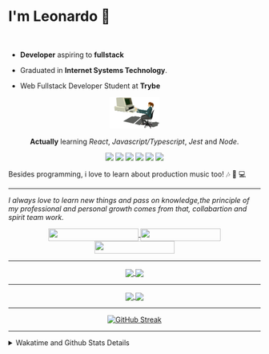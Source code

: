 # I'm Leonardo 🌈
<p align="center">
<img src="https://upload.wikimedia.org/wikipedia/en/thumb/0/05/Flag_of_Brazil.svg/1200px-Flag_of_Brazil.svg.png" width=20 height=15 / >
<img src="https://upload.wikimedia.org/wikipedia/commons/2/2b/Bandeira_do_estado_de_S%C3%A3o_Paulo.svg" width=20 height=15 / >
</p>

- <b>Developer</b> aspiring to <b>fullstack</b>

- Graduated in <b>Internet Systems Technology</b>.

- Web Fullstack Developer Student at <b>Trybe</b>

<div align="center">

<img src="./img/computer.gif" width="100px">

**Actually** learning _React_, _Javascript/Typescript_, _Jest_ and  _Node_. 

</div>
       
<p align="center">
<img src="https://badges.aleen42.com/src/react.svg">
<img src="https://badges.aleen42.com/src/redux.svg"> 
<img src="https://badges.aleen42.com/src/javascript.svg">
<img src="https://badges.aleen42.com/src/typescript.svg">
<img src="https://badges.aleen42.com/src/jest_1.svg">
<img src="https://badges.aleen42.com/src/node.svg">
<br>
</p>

Besides programming, i love to learn about production music too! :notes: :musical_keyboard: :computer:

* * *

<i>I always love to learn new things and pass on knowledge,the principle of my professional and personal growth comes from that, collabartion and spirit team work.</i><br>

<div align="center">
       
<a href="https://www.linkedin.com/in/lcds90/">
  <img align="center" src="https://img.shields.io/static/v1?logo=linkedin&label=linkedin&message=lcds90&color=blue&style=for-the-badge" height=25 width=180/>
</a>
<a href="http://lcds.me">
  <img align="center" src="https://img.shields.io/static/v1?&label=Portflio&message=site&color=green&style=for-the-badge" height=25 width=160/>
</a>
<a href="mailto:lcds90@gmail.com">
  <img align="center" src="https://img.shields.io/static/v1?&logo=gmail&label=Send&message=Email&color=red&style=for-the-badge" height=25 width=160/>
</a>
       
</div>

* * *

<div align="center">
<a href="https://wakatime.com/@lcds90">
  <img align="center" src="https://github-readme-stats.vercel.app/api/top-langs/?username=lcds90&langs_count=10&theme=gruvbox&layout=compact&include_all_commits=true" width="400px"/>
</a>
<a href="https://wakatime.com/@lcds90">
  <img align="center" width="400px" src="https://github-readme-stats.vercel.app/api?username=lcds90&count_private=true&theme=gruvbox"/>
</a>
</div>

* * *

<div align="center">
 <a href="https://wakatime.com/@lcds90">
  <img align="center" width="400px" src="https://github-readme-stats.vercel.app/api/wakatime?username=lcds90&theme=gruvbox&layout=compact"/>
</a>
  <img align="center" width="400px" src="https://github-profile-trophy.vercel.app/?username=lcds90&row=2&column=3&theme=gruvbox"/>

* * *

[![GitHub Streak](https://github-readme-streak-stats.herokuapp.com/?user=lcds90&theme=dark)](https://git.io/streak-stats)

</div>


* * *
       
<details>
       <summary>Wakatime and Github Stats Details</summary>
       <div align="justify">
              
<!--START_SECTION:waka-->
![Profile Views](http://img.shields.io/badge/Profile%20Views-64-blue)

**🐱 My GitHub Data** 

> 🏆 1,046 Contributions in the Year 2021
 > 
> 📦 555.7 kB Used in GitHub's Storage 
 > 
> 🚫 Not Opted to Hire
 > 
> 📜 62 Public Repositories 
 > 
> 🔑 40 Private Repositories  
 > 
**I'm a Night 🦉** 

```text
🌞 Morning    101 commits    ████░░░░░░░░░░░░░░░░░░░░░   18.1% 
🌆 Daytime    171 commits    ███████░░░░░░░░░░░░░░░░░░   30.65% 
🌃 Evening    180 commits    ████████░░░░░░░░░░░░░░░░░   32.26% 
🌙 Night      106 commits    ████░░░░░░░░░░░░░░░░░░░░░   19.0%

```
📅 **I'm Most Productive on Monday** 

```text
Monday       102 commits    ████░░░░░░░░░░░░░░░░░░░░░   18.28% 
Tuesday      97 commits     ████░░░░░░░░░░░░░░░░░░░░░   17.38% 
Wednesday    61 commits     ██░░░░░░░░░░░░░░░░░░░░░░░   10.93% 
Thursday     45 commits     ██░░░░░░░░░░░░░░░░░░░░░░░   8.06% 
Friday       91 commits     ████░░░░░░░░░░░░░░░░░░░░░   16.31% 
Saturday     78 commits     ███░░░░░░░░░░░░░░░░░░░░░░   13.98% 
Sunday       84 commits     ███░░░░░░░░░░░░░░░░░░░░░░   15.05%

```


📊 **This Week I Spent My Time On** 

```text
⌚︎ Time Zone: America/Sao_Paulo

💬 Programming Languages: 
Markdown                 20 mins             █████████████░░░░░░░░░░░░   55.2% 
HTML                     17 mins             ███████████░░░░░░░░░░░░░░   44.8%

🔥 Editors: 
VS Code                  37 mins             █████████████████████████   100.0%

🐱‍💻 Projects: 
work-extension           19 mins             █████████████░░░░░░░░░░░░   52.55% 
grid-trybe               17 mins             ███████████░░░░░░░░░░░░░░   44.8% 
sd-013-a-mysql-vocabulary1 min               ░░░░░░░░░░░░░░░░░░░░░░░░░   2.65%

💻 Operating System: 
Linux                    37 mins             █████████████████████████   100.0%

```

**I Mostly Code in JavaScript** 

```text
JavaScript               39 repos            ██████████░░░░░░░░░░░░░░░   42.86% 
HTML                     15 repos            ████░░░░░░░░░░░░░░░░░░░░░   16.48% 
TypeScript               14 repos            ███░░░░░░░░░░░░░░░░░░░░░░   15.38% 
CSS                      6 repos             █░░░░░░░░░░░░░░░░░░░░░░░░   6.59% 
PHP                      5 repos             █░░░░░░░░░░░░░░░░░░░░░░░░   5.49%

```


**Timeline**

![Chart not found](https://raw.githubusercontent.com/lcds90/lcds90/main/charts/bar_graph.png) 


 Last Updated on 09/11/2021
<!--END_SECTION:waka-->
              
              
   </div>
</details>
       
       
</div>
